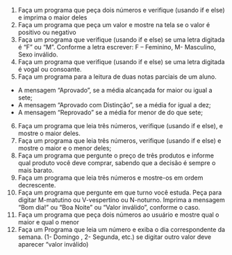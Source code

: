 1. Faça um programa que peça dois números e verifique (usando if e else) e imprima o maior deles
2. Faça um programa que peça um valor e mostre na tela se o valor é positivo ou negativo
3. Faça um programa que verifique (usando if e else) se uma letra digitada é “F” ou “M”. Conforme a letra escrever: F – Feminino, M- Masculino, Sexo inválido.
4. Faça um programa que verifique (usando if e else) se uma letra digitada é vogal ou consoante.
5. Faça um programa para a leitura de duas notas parciais de um aluno.

- A mensagem “Aprovado”, se a média alcançada for maior ou igual a sete;
- A mensagem “Aprovado com Distinção”, se a média for igual a dez;
- A mensagem “Reprovado” se a média for menor de do que sete;

6. Faça um programa que leia três números, verifique (usando if e else), e mostre o maior deles.
7. Faça um programa que leia três números, verifique (usando if e else) e mostre o maior e o menor deles;
8. Faça um programa que pergunte o preço de três produtos e informe qual produto você deve comprar, sabendo que a decisão é sempre o mais barato.
9. Faça um programa que leia três números e mostre-os em ordem decrescente.
10. Faça um programa que pergunte em que turno você estuda. Peça para digitar M-matutino ou V-vespertino ou N-noturno. Imprima a mensagem “Bom dia!” ou “Boa Noite” ou “Valor inválido”, conforme o caso.
11. Faça um programa que peça dois números ao usuário e mostre qual o maior e qual o menor
12. Faça um Programa que leia um número e exiba o dia correspondente da semana. (1- Domingo , 2- Segunda, etc.) se digitar outro valor deve aparecer “valor inválido)
